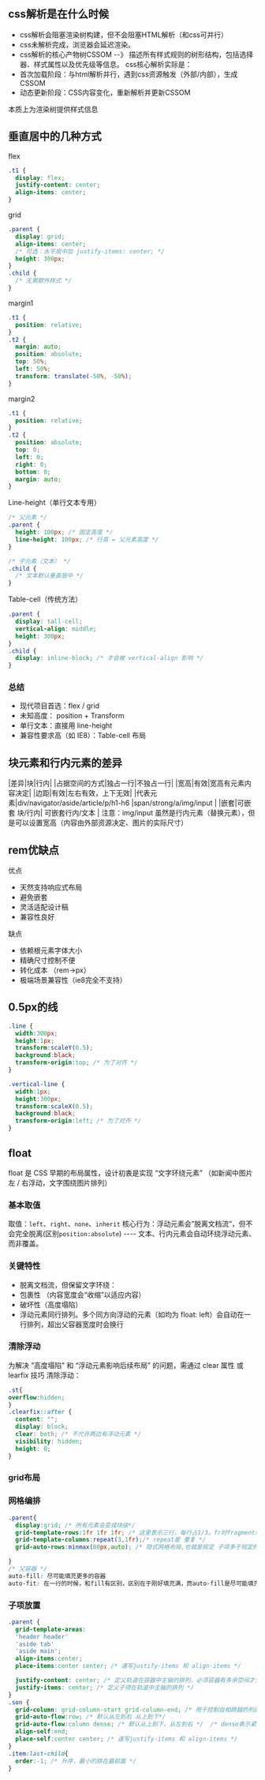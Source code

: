 ## css解析是在什么时候
- css解析会阻塞渲染树构建，但不会阻塞HTML解析（和css可并行）
- css未解析完成，浏览器会延迟渲染。
- css解析的核心产物树CSSOM --》 描述所有样式规则的树形结构，包括选择器、样式属性以及优先级等信息。
css核心解析实际是：
- 首次加载阶段：与html解析并行，遇到css资源触发（外部/内部），生成CSSOM
- 动态更新阶段：CSS内容变化，重新解析并更新CSSOM

本质上为渲染树提供样式信息
## 垂直居中的几种方式

flex

```css
.t1 {
  display: flex;
  justify-content: center;
  align-items: center;
}
```

grid

```css
.parent {
  display: grid;
  align-items: center;
  /* 可选：水平居中加 justify-items: center; */
  height: 300px;
}
.child {
  /* 无需额外样式 */
}
```

margin1

```css
.t1 {
  position: relative;
}
.t2 {
  margin: auto;
  position: absolute;
  top: 50%;
  left: 50%;
  transform: translate(-50%, -50%);
}
```

margin2

```css
.t1 {
  position: relative;
}
.t2 {
  position: absolute;
  top: 0;
  left: 0;
  right: 0;
  bottom: 0;
  margin: auto;
}
```

Line-height（单行文本专用）

```css
/* 父元素 */
.parent {
  height: 100px; /* 固定高度 */
  line-height: 100px; /* 行高 = 父元素高度 */
}

/* 子元素（文本） */
.child {
  /* 文本默认垂直居中 */
}
```

Table-cell（传统方法）

```css
.parent {
  display: tall-cell;
  vertical-align: middle;
  height: 300px;
}
.child {
  display: inline-block; /* 才会被 vertical-align 影响 */
}
```

### 总结

- 现代项目首选：flex / grid
- 未知高度： position + Transform
- 单行文本：直接用 line-height
- 兼容性要求高（如 IE8）：Table-cell 布局

## 块元素和行内元素的差异

|差异|块|行内|
|占据空间的方式|独占一行|不独占一行|
|宽高|有效|宽高有元素内容决定|
|边距|有效|左右有效，上下无效|
|代表元素|div/navigator/aside/article/p/h1-h6 |span/strong/a/img/input |
|嵌套|可嵌套 块/行内| 可嵌套行内/文本 |
注意：img/input 虽然是行内元素（替换元素），但是可以设置宽高（内容由外部资源决定、图片的实际尺寸）

## rem优缺点
优点
- 天然支持响应式布局
- 避免嵌套
- 灵活适配设计稿
- 兼容性良好

缺点
- 依赖根元素字体大小
- 精确尺寸控制不便
- 转化成本 （rem->px）
- 极端场景兼容性（ie8完全不支持）


## 0.5px的线
```css
.line {
  width:300px; 
  height:1px;
  transform:scaleY(0.5);
  background:black;
  transform-origin:top; /* 为了对齐 */
}

.vertical-line {
  width:1px; 
  height:300px;
  transform:scaleX(0.5);
  background:black;
  transform-origin:left; /* 为了对齐 */
}
```

## float 
float 是 CSS 早期的布局属性，设计初衷是实现 “文字环绕元素” （如新闻中图片左 / 右浮动，文字围绕图片排列）
### 基本取值
取值：`left`、`right`、`none`、`inherit`
核心行为：浮动元素会”脱离文档流“，但不会完全脱离(区别`position:absolute`) ---- 文本、行内元素会自动环绕浮动元素、而非覆盖。

### 关键特性
- 脱离文档流，但保留文字环绕：
- 包裹性 （内容宽度会“收缩”以适应内容）
- 破坏性（高度塌陷）
- 浮动元素同行排列。多个同方向浮动的元素（如均为 float: left）会自动在一行排列，超出父容器宽度时会换行
### 清除浮动
为解决 “高度塌陷” 和 “浮动元素影响后续布局” 的问题，需通过 clear 属性 或 learfix 技巧 清除浮动：
```css
.st{
overflow:hidden;
}
.clearfix::after {
  content: "";
  display: block;
  clear: both; /* 不允许两边有浮动元素 */
  visibility: hidden;
  height: 0;
}
```

### grid布局
### 网格编排
```css
.parent{
  display:grid; /* 所有元素会变成块级*/
  grid-template-rows:1fr 1fr 1fr; /* 这里表示三行，每行占1/3。fr时fragment缩写 */
  grid-template-columns:repeat(3,1fr);/* repeat是 重复 */
  grid-auto-rows:minmax(80px,auto); /* 隐式网格布局,也就是规定 子项多于规定的数量时 的编排尺寸， 函数minmax表示[80px,auto-占满] */

}
/* 父容器 */
auto-fill: 尽可能填充更多的容器
auto-fit: 在一行的时候，和fill有区别，区别在于刚好填充满，而auto-fill是尽可能填充满。
```
### 子项放置 
```css
.parent {
  grid-template-areas: 
  'header header'
  'aside tab'
  'aside main'; 
  align-items:center;
  place-items:center center; /* 速写justify-items 和 align-items */

  justify-content: center; /* 定义轨道在容器中主轴的排列，必须容器有多余空间才生效 */
  justify-items: center; /* 定义子项在轨道中主轴的排列 */
}
.son {
  grid-column: grid-column-start grid-column-end; /* 用于控制自相跨越的列的网格线 */
  grid-auto-flow:row; /* 默认从左到右 从上到下*/
  grid-auto-flow:column dense; /* 默认从上到下，从左到右 */  /* dense表示紧凑排列 */
  align-self:end;
  place-self:center center; /* 速写justify-items 和 align-items */
}
.item:last-child{
  order:-1; /* 升序，最小的排在最前面 */
}
```
